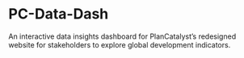 # PC-Data-Dash
An interactive data insights dashboard for PlanCatalyst’s redesigned website for stakeholders to explore global development indicators.
